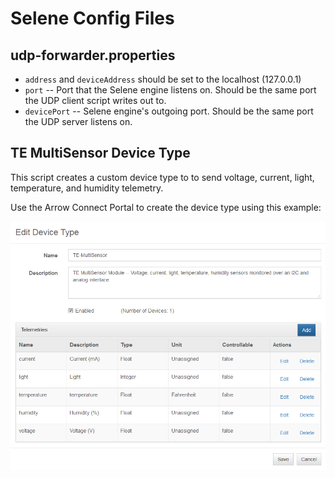 # Selene Config Files

## udp-forwarder.properties

* `address` and `deviceAddress` should be set to the localhost (127.0.0.1)
* `port` -- Port that the Selene engine listens on. Should be the same port the UDP client script writes out to.
* `devicePort` -- Selene engine's outgoing port. Should be the same port the UDP server listens on.

## TE MultiSensor Device Type

This script creates a custom device type to to send voltage, current, light, temperature, and humidity telemetry.

Use the Arrow Connect Portal to create the device type using this example:

![Arrow Connect Custom Device Type](https://github.com/Arrow-IoT/TE_LightFair_Demo/raw/master/Documentation/te-multisensor-ac-device-type.png)
